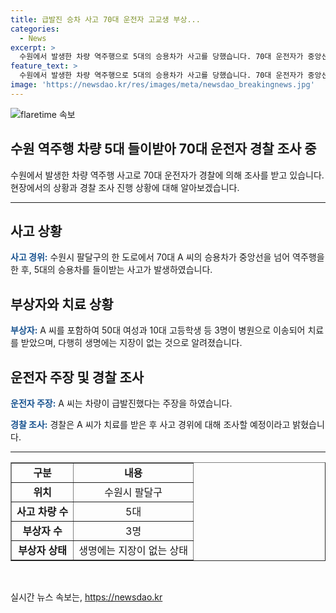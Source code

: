 ```yaml
---
title: 급발진 승차 사고 70대 운전자 고교생 부상...
categories:
  - News
excerpt: >
  수원에서 발생한 차량 역주행으로 5대의 승용차가 사고를 당했습니다. 70대 운전자가 중앙선을 침범해 역주행을 한 후, 여러 차량을 들이받았는데, 피해자들은 부상을 입었지만 생명에는 지장이 없는 것으로 알려졌습니다. 운전자는 급발진을 주장하여 경찰의 조사를 받을 예정입니다.
feature_text: >
  수원에서 발생한 차량 역주행으로 5대의 승용차가 사고를 당했습니다. 70대 운전자가 중앙선을 침범해 역주행을 한 후, 여러 차량을 들이받았는데, 피해자들은 부상을 입었지만 생명에는 지장이 없는 것으로 알려졌습니다. 운전자는 급발진을 주장하여 경찰의 조사를 받을 예정입니다.
image: 'https://newsdao.kr/res/images/meta/newsdao_breakingnews.jpg'
---
```


<p><img src="https://newsdao.kr/res/images/meta/newsdao_breakingnews.jpg" alt="flaretime 속보" /></p>

<h2>수원 역주행 차량 5대 들이받아 70대 운전자 경찰 조사 중</h2>

<p data-ke-size="size16">수원에서 발생한 차량 역주행 사고로 70대 운전자가 경찰에 의해 조사를 받고 있습니다. 현장에서의 상황과 경찰 조사 진행 상황에 대해 알아보겠습니다.</p>

<hr>

<h2 data-ke-size="size26">사고 상황</h2>

<p><b><span style="color: #1a5490;">사고 경위:</span></b> 수원시 팔달구의 한 도로에서 70대 A 씨의 승용차가 중앙선을 넘어 역주행을 한 후, 5대의 승용차를 들이받는 사고가 발생하였습니다.</p>

<h2 data-ke-size="size26">부상자와 치료 상황</h2>

<p><b><span style="color: #1a5490;">부상자:</span></b> A 씨를 포함하여 50대 여성과 10대 고등학생 등 3명이 병원으로 이송되어 치료를 받았으며, 다행히 생명에는 지장이 없는 것으로 알려졌습니다.</p>

<h2 data-ke-size="size26">운전자 주장 및 경찰 조사</h2>

<p><b><span style="color: #1a5490;">운전자 주장:</span></b> A 씨는 차량이 급발진했다는 주장을 하였습니다.</p>

<p><b><span style="color: #1a5490;">경찰 조사:</span></b> 경찰은 A 씨가 치료를 받은 후 사고 경위에 대해 조사할 예정이라고 밝혔습니다.</p>

<hr>

<table style="width: 100%;" border="1">
<tbody>
<tr>
<td style="text-align: center; height: 17px;"><b>구분</b></td>
<td style="text-align: center; height: 17px;"><b>내용</b></td>
</tr>
<tr>
<td style="text-align: center; height: 17px;"><b>위치</b></td>
<td style="text-align: center; height: 17px;">수원시 팔달구</td>
</tr>
<tr>
<td style="text-align: center; height: 17px;"><b>사고 차량 수</b></td>

<td style="text-align: center; height: 17px;">5대</td>
</tr>
<tr>
<td style="text-align: center; height: 17px;"><b>부상자 수</b></td>
<td style="text-align: center; height: 17px;">3명</td>
</tr>
<tr>
<td style="text-align: center; height: 17px;"><b>부상자 상태</b></td>
<td style="text-align: center; height: 17px;">생명에는 지장이 없는 상태</td>
</tr>
</tbody>
</table>

<p data-ke-size="size16">&nbsp;</p>
실시간 뉴스 속보는, <a href="https://newsdao.kr" rel="dofollow">https://newsdao.kr</a>


